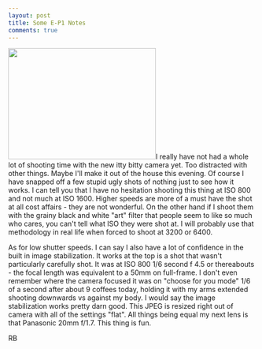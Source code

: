 ```yaml
---
layout: post
title: Some E-P1 Notes
comments: true
---
```

<a rel="prettyPhoto" href="http://photo.rwboyer.com/wp-content/uploads/2010/09/P9020161.jpg"><img class="alignleft size-medium wp-image-2302" title="OLYMPUS DIGITAL CAMERA" src="http://photo.rwboyer.com/wp-content/uploads/2010/09/P9020161-300x225.jpg" alt="" width="300" height="225" /></a>I really have not had a whole lot of shooting time with the new itty bitty camera yet. Too distracted with other things. Maybe I'll make it out of the house this evening. Of course I have snapped off a few stupid ugly shots of nothing just to see how it works. I can tell you that I have no hesitation shooting this thing at ISO 800 and not much at ISO 1600. Higher speeds are more of a must have the shot at all cost affairs - they are not wonderful. On the other hand if I shoot them with the grainy black and white "art" filter that people seem to like so much who cares, you can't tell what ISO they were shot at. I will probably use that methodology in real life when forced to shoot at 3200 or 6400.

As for low shutter speeds. I can say I also have a lot of confidence in the built in image stabilization. It works at the top is a shot that wasn't particularly carefully shot. It was at ISO 800 1/6 second f 4.5 or thereabouts - the focal length was equivalent to a 50mm on full-frame. I don't even remember where the camera focused it was on "choose for you mode" 1/6 of a second after about 9 coffees today, holding it with my arms extended shooting downwards vs against my body. I would say the image stabilization works pretty darn good. This JPEG is resized right out of camera with all of the settings "flat". All things being equal my next lens is that Panasonic 20mm f/1.7. This thing is fun.

RB